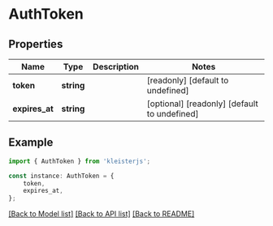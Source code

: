 # AuthToken


## Properties

Name | Type | Description | Notes
------------ | ------------- | ------------- | -------------
**token** | **string** |  | [readonly] [default to undefined]
**expires_at** | **string** |  | [optional] [readonly] [default to undefined]

## Example

```typescript
import { AuthToken } from 'kleisterjs';

const instance: AuthToken = {
    token,
    expires_at,
};
```

[[Back to Model list]](../README.md#documentation-for-models) [[Back to API list]](../README.md#documentation-for-api-endpoints) [[Back to README]](../README.md)
